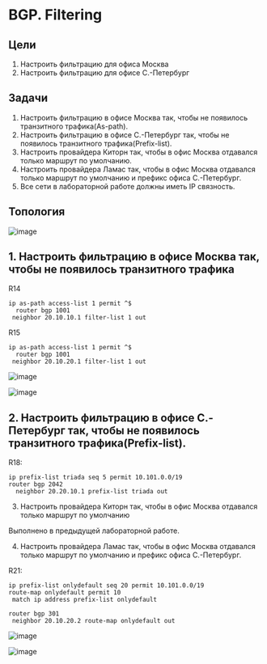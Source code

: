 # BGP. Filtering
## Цели  
1. Настроить фильтрацию для офиса Москва
2. Настроить фильтрацию для офисе С.-Петербург   
## Задачи
1. Настроить фильтрацию в офисе Москва так, чтобы не появилось транзитного трафика(As-path).  
2. Настроить фильтрацию в офисе С.-Петербург так, чтобы не появилось транзитного трафика(Prefix-list).  
3. Настроить провайдера Киторн так, чтобы в офис Москва отдавался только маршрут по умолчанию.  
4. Настроить провайдера Ламас так, чтобы в офис Москва отдавался только маршрут по умолчанию и префикс офиса С.-Петербург.  
5. Все сети в лабораторной работе должны иметь IP связность.

## Топология  

![image](https://github.com/a-trubin/OTUS-Network-engineer/assets/130133180/33477179-09af-4f81-9d19-45071f8a67da)

## 1. Настроить фильтрацию в офисе Москва так, чтобы не появилось транзитного трафика

R14
```
ip as-path access-list 1 permit ^$
  router bgp 1001
 neighbor 20.10.10.1 filter-list 1 out
```

R15
```
ip as-path access-list 1 permit ^$
  router bgp 1001
 neighbor 20.10.20.1 filter-list 1 out
```
![image](https://github.com/a-trubin/OTUS-Network-engineer/assets/130133180/34634d1d-99f4-473d-8c0e-9470177cb2c9)

![image](https://github.com/a-trubin/OTUS-Network-engineer/assets/130133180/524853d7-467d-42ff-9cc2-c4b0eb569222)

## 2. Настроить фильтрацию в офисе С.-Петербург так, чтобы не появилось транзитного трафика(Prefix-list).

R18:
```
ip prefix-list triada seq 5 permit 10.101.0.0/19
router bgp 2042
  neighbor 20.20.10.1 prefix-list triada out
```
3. Настроить провайдера Киторн так, чтобы в офис Москва отдавался только маршрут по умолчанию

Выполнено в предыдущей лабораторной работе.

4. Настроить провайдера Ламас так, чтобы в офис Москва отдавался только маршрут по умолчанию и префикс офиса С.-Петербург.

R21:
```
ip prefix-list onlydefault seq 20 permit 10.101.0.0/19
route-map onlydefault permit 10
 match ip address prefix-list onlydefault

router bgp 301
 neighbor 20.10.20.2 route-map onlydefault out
```
![image](https://github.com/a-trubin/OTUS-Network-engineer/assets/130133180/b46e0a6c-62d5-428e-9cd8-0e98743ab7ec)

![image](https://github.com/a-trubin/OTUS-Network-engineer/assets/130133180/768ca52b-b9f9-4e28-8191-e9244d357a49)
